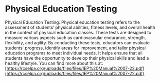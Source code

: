# Physical Education Testing
Physical Education Testing: Physical education testing refers to the assessment of students' physical abilities, fitness levels, and overall health in the context of physical education classes. These tests are designed to measure various aspects such as cardiovascular endurance, strength, flexibility, and agility. By conducting these tests, educators can evaluate students' progress, identify areas for improvement, and tailor physical education programs to meet individual needs. It helps ensure that all students have the opportunity to develop their physical skills and lead a healthy lifestyle.
You can find more about this at: [https://rcselpa.org/uploads/files/files/IEP%20Manual%2007-22.pdf](https://rcselpa.org/uploads/files/files/IEP%20Manual%2007-22.pdf)